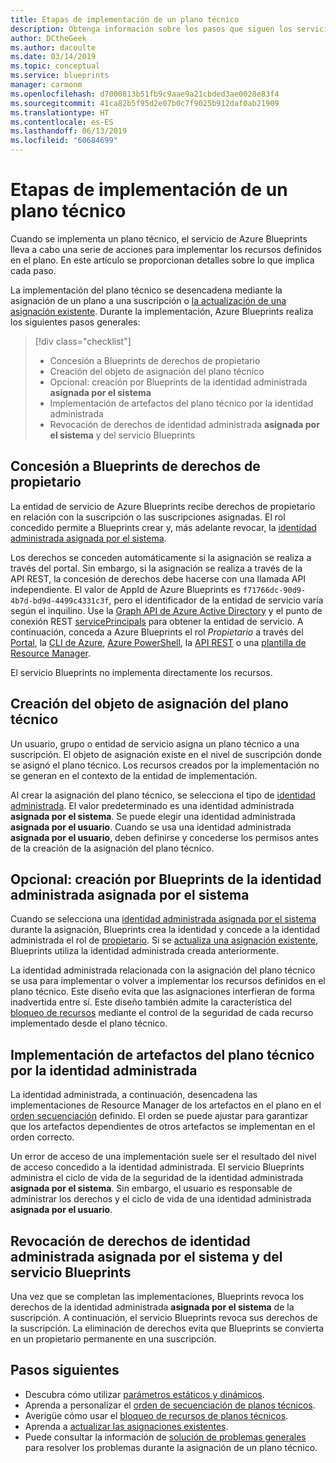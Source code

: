 ```yaml
---
title: Etapas de implementación de un plano técnico
description: Obtenga información sobre los pasos que siguen los servicios de Azure Blueprints durante la implementación.
author: DCtheGeek
ms.author: dacoulte
ms.date: 03/14/2019
ms.topic: conceptual
ms.service: blueprints
manager: carmonm
ms.openlocfilehash: d7000813b51fb9c9aae9a21cbded3ae0028e83f4
ms.sourcegitcommit: 41ca82b5f95d2e07b0c7f9025b912daf0ab21909
ms.translationtype: HT
ms.contentlocale: es-ES
ms.lasthandoff: 06/13/2019
ms.locfileid: "60684699"
---
```

# <a name="stages-of-a-blueprint-deployment"></a>Etapas de implementación de un plano técnico

Cuando se implementa un plano técnico, el servicio de Azure Blueprints lleva a cabo una serie de acciones para implementar los recursos definidos en el plano. En este artículo se proporcionan detalles sobre lo que implica cada paso.

La implementación del plano técnico se desencadena mediante la asignación de un plano a una suscripción o [la actualización de una asignación existente](../how-to/update-existing-assignments.md). Durante la implementación, Azure Blueprints realiza los siguientes pasos generales:

> [!div class="checklist"]
> - Concesión a Blueprints de derechos de propietario
> - Creación del objeto de asignación del plano técnico
> - Opcional: creación por Blueprints de la identidad administrada **asignada por el sistema**
> - Implementación de artefactos del plano técnico por la identidad administrada
> - Revocación de derechos de identidad administrada **asignada por el sistema** y del servicio Blueprints

## <a name="blueprints-granted-owner-rights"></a>Concesión a Blueprints de derechos de propietario

La entidad de servicio de Azure Blueprints recibe derechos de propietario en relación con la suscripción o las suscripciones asignadas. El rol concedido permite a Blueprints crear y, más adelante revocar, la [identidad administrada asignada por el sistema](../../../active-directory/managed-identities-azure-resources/overview.md).

Los derechos se conceden automáticamente si la asignación se realiza a través del portal. Sin embargo, si la asignación se realiza a través de la API REST, la concesión de derechos debe hacerse con una llamada API independiente. El valor de AppId de Azure Blueprints es `f71766dc-90d9-4b7d-bd9d-4499c4331c3f`, pero el identificador de la entidad de servicio varía según el inquilino. Use la [Graph API de Azure Active Directory](../../../active-directory/develop/active-directory-graph-api.md) y el punto de conexión REST [servicePrincipals](/graph/api/resources/serviceprincipal) para obtener la entidad de servicio. A continuación, conceda a Azure Blueprints el rol _Propietario_ a través del [Portal](../../../role-based-access-control/role-assignments-portal.md), la [CLI de Azure](../../../role-based-access-control/role-assignments-cli.md), [Azure PowerShell](../../../role-based-access-control/role-assignments-powershell.md), la [API REST](../../../role-based-access-control/role-assignments-rest.md) o una [plantilla de Resource Manager](../../../role-based-access-control/role-assignments-template.md).

El servicio Blueprints no implementa directamente los recursos.

## <a name="the-blueprint-assignment-object-is-created"></a>Creación del objeto de asignación del plano técnico

Un usuario, grupo o entidad de servicio asigna un plano técnico a una suscripción. El objeto de asignación existe en el nivel de suscripción donde se asignó el plano técnico. Los recursos creados por la implementación no se generan en el contexto de la entidad de implementación.

Al crear la asignación del plano técnico, se selecciona el tipo de [identidad administrada](../../../active-directory/managed-identities-azure-resources/overview.md). El valor predeterminado es una identidad administrada **asignada por el sistema**. Se puede elegir una identidad administrada **asignada por el usuario**. Cuando se usa una identidad administrada **asignada por el usuario**, deben definirse y concederse los permisos antes de la creación de la asignación del plano técnico.

## <a name="optional---blueprints-creates-system-assigned-managed-identity"></a>Opcional: creación por Blueprints de la identidad administrada asignada por el sistema

Cuando se selecciona una [identidad administrada asignada por el sistema](../../../active-directory/managed-identities-azure-resources/overview.md) durante la asignación, Blueprints crea la identidad y concede a la identidad administrada el rol de [propietario](../../../role-based-access-control/built-in-roles.md#owner). Si se [actualiza una asignación existente](../how-to/update-existing-assignments.md), Blueprints utiliza la identidad administrada creada anteriormente.

La identidad administrada relacionada con la asignación del plano técnico se usa para implementar o volver a implementar los recursos definidos en el plano técnico. Este diseño evita que las asignaciones interfieran de forma inadvertida entre sí.
Este diseño también admite la característica del [bloqueo de recursos](./resource-locking.md) mediante el control de la seguridad de cada recurso implementado desde el plano técnico.

## <a name="the-managed-identity-deploys-blueprint-artifacts"></a>Implementación de artefactos del plano técnico por la identidad administrada

La identidad administrada, a continuación, desencadena las implementaciones de Resource Manager de los artefactos en el plano en el [orden secuenciación](./sequencing-order.md) definido. El orden se puede ajustar para garantizar que los artefactos dependientes de otros artefactos se implementan en el orden correcto.

Un error de acceso de una implementación suele ser el resultado del nivel de acceso concedido a la identidad administrada. El servicio Blueprints administra el ciclo de vida de la seguridad de la identidad administrada **asignada por el sistema**. Sin embargo, el usuario es responsable de administrar los derechos y el ciclo de vida de una identidad administrada **asignada por el usuario**.

## <a name="blueprint-service-and-system-assigned-managed-identity-rights-are-revoked"></a>Revocación de derechos de identidad administrada asignada por el sistema y del servicio Blueprints

Una vez que se completan las implementaciones, Blueprints revoca los derechos de la identidad administrada **asignada por el sistema** de la suscripción. A continuación, el servicio Blueprints revoca sus derechos de la suscripción. La eliminación de derechos evita que Blueprints se convierta en un propietario permanente en una suscripción.

## <a name="next-steps"></a>Pasos siguientes

- Descubra cómo utilizar [parámetros estáticos y dinámicos](parameters.md).
- Aprenda a personalizar el [orden de secuenciación de planos técnicos](sequencing-order.md).
- Averigüe cómo usar el [bloqueo de recursos de planos técnicos](resource-locking.md).
- Aprenda a [actualizar las asignaciones existentes](../how-to/update-existing-assignments.md).
- Puede consultar la información de [solución de problemas generales](../troubleshoot/general.md) para resolver los problemas durante la asignación de un plano técnico.